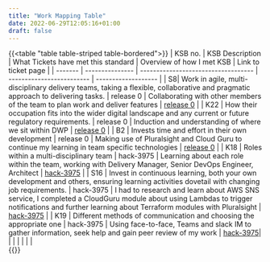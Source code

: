 ```yaml
---
title: "Work Mapping Table"
date: 2022-06-29T12:05:16+01:00
draft: false
---
```


{{<table "table table-striped table-bordered">}}
| KSB no.   |   KSB Description | What Tickets have met this standard | Overview of how I met KSB | Link to ticket page |
| ------- | --------------- | ----------------------------------- | ------------------------- | ------------------- |
| S8| Work in agile, multi-disciplinary delivery teams, taking a flexible, collaborative and pragmatic approach to delivering tasks. | release 0 | Collaborating with other members of the team to plan work and deliver features | <td id="S8">[release 0](/posts/release0)</td> |
| K22  | How their occupation fits into the wider digital landscape and any current or future regulatory requirements. | release 0 | Induction and understanding of where we sit within DWP |<td id="K22"> [release 0](/posts/release0)</td> |
|   B2    |   Invests time and effort in their own development   | release 0  | Making use of Pluralsight and Cloud Guru to continue my learning in team specific technologies   |<td id="B2"> [release 0](/posts/release0)</td> |
|  K18 | Roles within a multi-disciplinary team | hack-3975 | Learning about each role within the team, working with Delivery Manager, Senior DevOps Engineer, Architect |<td id="K18"> [hack-3975](/posts/hack-3975)</td> |
| S16  | Invest in continuous learning, both your own development and others, ensuring learning activities dovetail with changing job requirements. | hack-3975 | I had to research and learn about AWS SNS service, I completed a CloudGuru module about using Lambdas to trigger notifications and further learning about Terraform modules with Pluralsight |<td id="S16"> [hack-3975](/posts/hack-3975)</td> |
| K19  |   Different methods of communication and choosing the appropriate one   |  hack-3975      | Using face-to-face, Teams and slack IM to gather information, seek help and gain peer review of my work  |<td id="K19"> [hack-3975](/posts/hack-3975)</td>|
|      |     |     |     |       |  
{{</table>}}
